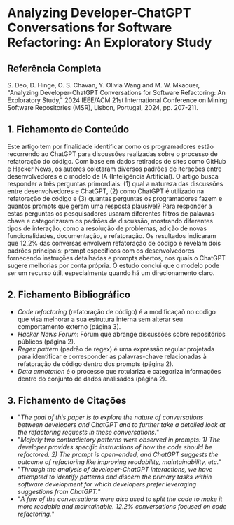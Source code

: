 # Analyzing Developer-ChatGPT Conversations for Software Refactoring: An Exploratory Study

## Referência Completa
S. Deo, D. Hinge, O. S. Chavan, Y. Olivia Wang and M. W. Mkaouer, "Analyzing Developer-ChatGPT Conversations for Software Refactoring: An Exploratory Study," 2024 IEEE/ACM 21st International Conference on Mining Software Repositories (MSR), Lisbon, Portugal, 2024, pp. 207-211.

## 1. Fichamento de Conteúdo

Este artigo tem por finalidade identificar como os programadores estão recorrendo ao ChatGPT para discussões realizadas sobre o processo de refatoração do código. Com base em dados retirados de sites como GitHub e Hacker News, os autores coletaram diversos padrões de iterações entre desenvolvedores e o modelo de IA (Inteligência Artificial). O artigo busca responder a três perguntas primordiais: (1) qual a natureza das discussões entre desenvolvedores e ChatGPT, (2) como ChatGPT é utilizado na refatoração de código e (3) quantas perguntas os programadores fazem e quantos prompts que geram uma resposta plausível? Para responder a estas perguntas os pesquisadores usaram diferentes filtros de palavras-chave e categorizaram os padrões de discussão, mostrando diferentes tipos de interação, como a resolução de problemas, adição de novas funcionalidades, documentação, e refatoração. Os resultados indicaram que 12,2% das conversas envolvem refatoração de código e revelam dois padrões principais: prompt específicos com os desenvolvedores fornecendo instruções detalhadas e prompts abertos, nos quais o ChatGPT sugere melhorias por conta própria. O estudo conclui que o modelo pode ser um recurso útil, especialmente quando há um direcionamento claro.

## 2. Fichamento Bibliográfico

-  _Code refactoring_ (refatoração de código) é a modificaçaõ no codigo que visa melhorar a sua estrutura interna sem alterar seu comportamento externo (página 3).
- _Hacker News Forum_: Fórum que abrange discussões sobre repositórios públicos (página 2).
- _Regex pattern_ (padrão de regex) é uma expressão regular projetada para identificar e corresponder as palavras-chave relacionadas à refatoração de código dentro dos prompts (página 2).
- _Data annotation_ é o processo que rotulariza e categoriza informações dentro do conjunto de dados analisados (página 2).

## 3. Fichamento de Citações

- "_The goal of this paper is to explore the nature of conversations between developers and ChatGPT and to further take a detailed look at the refactoring requests in these conversations._"
- "_Majorly two contradictory patterns were observed in prompts: 1\) The developer provides specific instructions of how the code should be refactored. 2\) The prompt is open-ended, and ChatGPT suggests the outcome of refactoring like improving readability, maintainability, etc._"
- "_Through the analysis of developer-ChatGPT interactions, we have attempted to identify patterns and discern the primary tasks within software development for which developers prefer leveraging suggestions from ChatGPT._"
- "_A few of the conversations were also used to split the code to make it more readable and maintainable. 12.2% conversations focused on code refactoring._"
